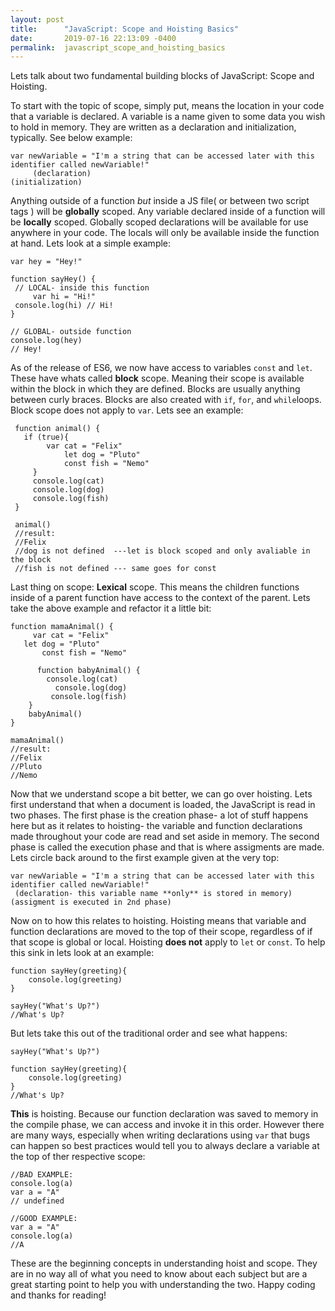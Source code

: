 ```yaml
---
layout: post
title:      "JavaScript: Scope and Hoisting Basics"
date:       2019-07-16 22:13:09 -0400
permalink:  javascript_scope_and_hoisting_basics
---
```



Lets talk about two fundamental building blocks of JavaScript: Scope and Hoisting. 

To start with the topic of scope, simply put, means the location in your code that a variable is declared. A variable is a name given to some data you wish to hold in memory. They are written as a declaration and initialization, typically. See below example:
```
var newVariable = "I'm a string that can be accessed later with this identifier called newVariable!"
     (declaration)                                               (initialization)
```

Anything outside of a function *but* inside a JS file( or between two script tags ) will be **globally** scoped. Any variable declared inside of a function will be **locally** scoped. Globally scoped declarations will be available for use anywhere in your code. The locals will only be available inside the function at hand. Lets look at a simple example:
```
var hey = "Hey!"  

function sayHey() {
 // LOCAL- inside this function
     var hi = "Hi!"
 console.log(hi) // Hi!
}

// GLOBAL- outside function
console.log(hey)
// Hey!
```

As of the release of ES6, we now have access to variables `const` and `let`. These have whats called **block** scope. Meaning their scope is available within the block in which they are defined. Blocks are usually anything between curly braces. Blocks are also created with `if`, `for`, and `while`loops. Block scope does not apply to `var`. Lets see an example:
```
 function animal() {
   if (true){
	    var cat = "Felix"
			let dog = "Pluto"
			const fish = "Nemo"
	 }
	 console.log(cat)
	 console.log(dog)
	 console.log(fish)
 }
 
 animal()
 //result:
 //Felix
 //dog is not defined  ---let is block scoped and only avaliable in the block
 //fish is not defined --- same goes for const
```
Last thing on scope: **Lexical** scope. This means the children functions inside of a parent function have access to the context of the parent. Lets take the above example and refactor it a little bit:
 ```
 function mamaAnimal() {
	  var cat = "Felix"
  	let dog = "Pluto"
		const fish = "Nemo"
		
       function babyAnimal() {
      	 console.log(cat)
	       console.log(dog)
	      console.log(fish)
	 }
	 babyAnimal()	 
 }
 
 mamaAnimal()
 //result:
 //Felix
//Pluto
//Nemo
```
Now that we understand scope a bit better, we can go over hoisting. Lets first understand that when a document is loaded, the JavaScript is read in two phases. The first phase is the creation phase- a lot of stuff happens here but as it relates to hoisting- the variable and function declarations made throughout your code are read and set aside in memory. The second phase is called the execution phase and that is where assigments are made. Lets circle back around to the first example given at the very top:
 ```
var newVariable = "I'm a string that can be accessed later with this identifier called newVariable!"
  (declaration- this variable name **only** is stored in memory)       (assigment is executed in 2nd phase)
```

Now on to how this relates to hoisting. Hoisting means that variable and function declarations are moved to the top of their scope, regardless of if that scope is global or local. Hoisting **does not** apply to `let` or `const`. To help this sink in lets look at an example:
```
function sayHey(greeting){
    console.log(greeting)
}

sayHey("What's Up?")
//What's Up?
```

But lets take this out of the traditional order and see what happens:
```
sayHey("What's Up?")

function sayHey(greeting){
    console.log(greeting)
}
//What's Up?
```
**This** is hoisting. Because our function declaration was saved to memory in the compile phase, we can access and invoke it in this order. However there are many ways, especially when writing declarations using `var` that bugs can happen so best practices would tell you to always declare a variable at the top of ther respective scope:
```
//BAD EXAMPLE:
console.log(a)
var a = "A"
// undefined

//GOOD EXAMPLE:
var a = "A"
console.log(a)
//A
```

These are the beginning concepts in understanding hoist and scope. They are in no way all of what you need to know about each subject but are a great starting point to help you with understanding the two. Happy coding and thanks for reading!

